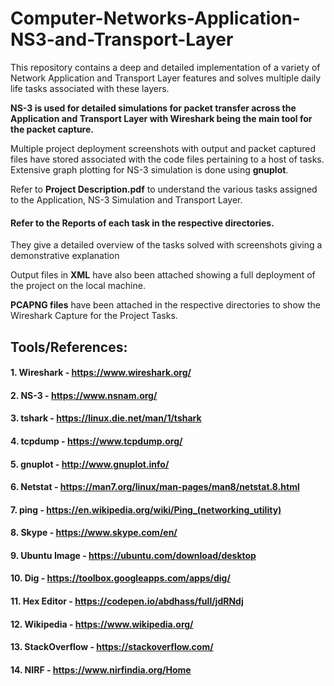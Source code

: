 # Computer-Networks-Application-NS3-and-Transport-Layer

This repository contains a deep and detailed implementation of a variety of Network Application and Transport Layer features and solves multiple daily life tasks associated with these layers. 

**NS-3 is used for detailed simulations for packet transfer across the Application and Transport Layer with Wireshark being the main tool for the packet capture.**

Multiple project deployment screenshots with output and packet captured files have stored associated with the code files pertaining to a host of tasks.
Extensive graph plotting for NS-3 simulation is done using **gnuplot**.

Refer to **Project Description.pdf** to understand the various tasks assigned to the Application, NS-3 Simulation and Transport Layer.

#### Refer to the Reports of each task in the respective directories. 
They give a detailed overview of the tasks solved with screenshots giving a demonstrative explanation

Output files in **XML** have also been attached showing a full deployment of the project on the local machine.

**PCAPNG files** have been attached in the respective directories to show the Wireshark Capture for the Project Tasks.

## Tools/References:

#### 1. Wireshark - https://www.wireshark.org/
#### 2. NS-3 - https://www.nsnam.org/
#### 3. tshark - https://linux.die.net/man/1/tshark
#### 4. tcpdump - https://www.tcpdump.org/
#### 5. gnuplot - http://www.gnuplot.info/
#### 6. Netstat - https://man7.org/linux/man-pages/man8/netstat.8.html
#### 7. ping - https://en.wikipedia.org/wiki/Ping_(networking_utility)
#### 8. Skype - https://www.skype.com/en/
#### 9. Ubuntu Image - https://ubuntu.com/download/desktop
#### 10. Dig - https://toolbox.googleapps.com/apps/dig/
#### 11. Hex Editor - https://codepen.io/abdhass/full/jdRNdj
#### 12. Wikipedia - https://www.wikipedia.org/
#### 13. StackOverflow - https://stackoverflow.com/
#### 14. NIRF - https://www.nirfindia.org/Home
